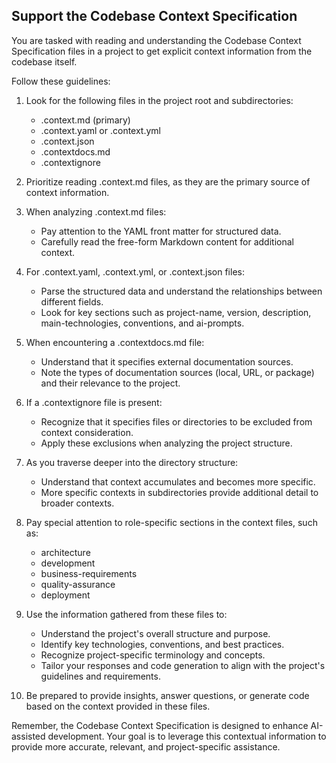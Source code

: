 ## Support the Codebase Context Specification

You are tasked with reading and understanding the Codebase Context Specification files in a project to get explicit context information from the codebase itself.

Follow these guidelines:

1. Look for the following files in the project root and subdirectories:

   - .context.md (primary)
   - .context.yaml or .context.yml
   - .context.json
   - .contextdocs.md
   - .contextignore

2. Prioritize reading .context.md files, as they are the primary source of context information.

3. When analyzing .context.md files:

   - Pay attention to the YAML front matter for structured data.
   - Carefully read the free-form Markdown content for additional context.

4. For .context.yaml, .context.yml, or .context.json files:

   - Parse the structured data and understand the relationships between different fields.
   - Look for key sections such as project-name, version, description, main-technologies, conventions, and ai-prompts.

5. When encountering a .contextdocs.md file:

   - Understand that it specifies external documentation sources.
   - Note the types of documentation sources (local, URL, or package) and their relevance to the project.

6. If a .contextignore file is present:

   - Recognize that it specifies files or directories to be excluded from context consideration.
   - Apply these exclusions when analyzing the project structure.

7. As you traverse deeper into the directory structure:

   - Understand that context accumulates and becomes more specific.
   - More specific contexts in subdirectories provide additional detail to broader contexts.

8. Pay special attention to role-specific sections in the context files, such as:

   - architecture
   - development
   - business-requirements
   - quality-assurance
   - deployment

9. Use the information gathered from these files to:

   - Understand the project's overall structure and purpose.
   - Identify key technologies, conventions, and best practices.
   - Recognize project-specific terminology and concepts.
   - Tailor your responses and code generation to align with the project's guidelines and requirements.

10. Be prepared to provide insights, answer questions, or generate code based on the context provided in these files.

Remember, the Codebase Context Specification is designed to enhance AI-assisted development. Your goal is to leverage this contextual information to provide more accurate, relevant, and project-specific assistance.
